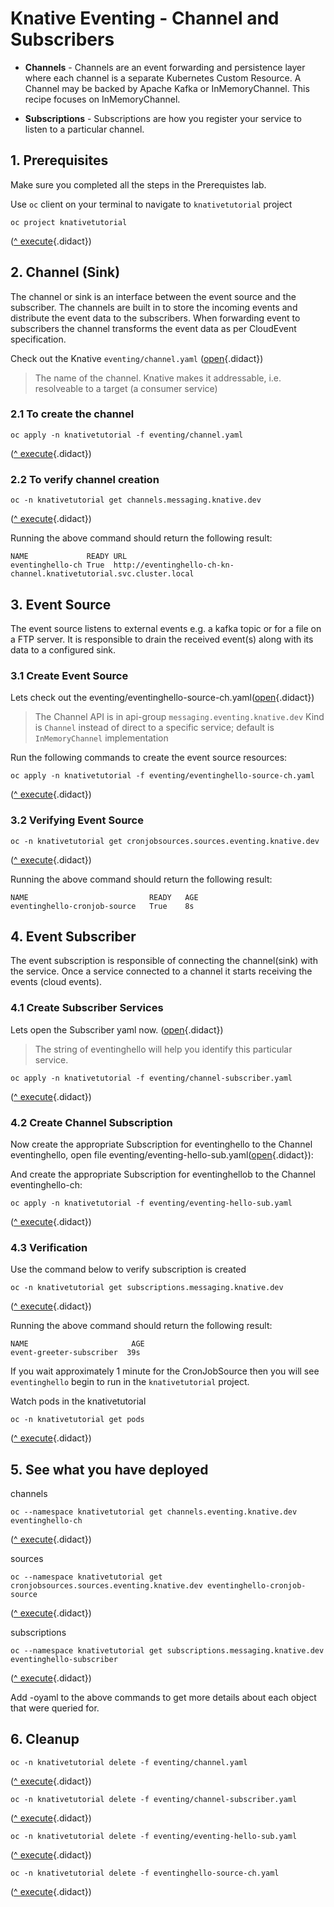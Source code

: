 # Knative Eventing - Channel and Subscribers

- **Channels** - Channels are an event forwarding and persistence layer where each channel is a separate Kubernetes Custom Resource. A Channel may be backed by Apache Kafka or InMemoryChannel. This recipe focuses on InMemoryChannel.

- **Subscriptions** - Subscriptions are how you register your service to listen to a particular channel.

## 1. Prerequisites

Make sure you completed all the steps in the Prerequistes lab.

Use `oc` client on your terminal to navigate to `knativetutorial` project

```
oc project knativetutorial
```
([^ execute](didact://?commandId=vscode.didact.sendNamedTerminalAString&text=ocTerm$$oc%20project%20knativetutorial&completion=Run%20oc%20project%20command. "Opens a new terminal and sends the command above"){.didact})

## 2. Channel (Sink)

The channel or sink is an interface between the event source and the subscriber. The channels are built in to store the incoming events and distribute the event data to the subscribers. When forwarding event to subscribers the channel transforms the event data as per CloudEvent specification.

Check out the Knative `eventing/channel.yaml` ([open](didact://?commandId=vscode.openFolder&projectFilePath=eventing/channel.yaml&completion=Opened%20the%20eventing/channel.yaml%20file "Opens the eventing/channel.yaml file"){.didact})

> The name of the channel. Knative makes it addressable, i.e. resolveable to a target (a consumer service)

### 2.1 To create the channel

```
oc apply -n knativetutorial -f eventing/channel.yaml
```
([^ execute](didact://?commandId=vscode.didact.sendNamedTerminalAString&text=ocTerm$$oc%20apply%20-n%20knativetutorial%20-f%20eventing/channel.yaml&completion=Run%20oc%20apply%20command. "Opens a new terminal and sends the command above"){.didact})

### 2.2 To verify channel creation
```
oc -n knativetutorial get channels.messaging.knative.dev
```
([^ execute](didact://?commandId=vscode.didact.sendNamedTerminalAString&text=ocTerm$$oc%20-n%20knativetutorial%20get%20channels.messaging.knative.dev&completion=Run%20oc%20get%20command. "Opens a new terminal and sends the command above"){.didact})

Running the above command should return the following result:
```
NAME             READY URL
eventinghello-ch True  http://eventinghello-ch-kn-channel.knativetutorial.svc.cluster.local
```

## 3. Event Source

The event source listens to external events e.g. a kafka topic or for a file on a FTP server. It is responsible to drain the received event(s) along with its data to a configured sink.

### 3.1 Create Event Source

Lets check out the eventing/eventinghello-source-ch.yaml([open](didact://?commandId=vscode.openFolder&projectFilePath=eventing/eventinghello-source-ch.yaml&completion=Opened%20the%20eventing/eventinghello-source-ch.yaml%20file "Opens the eventing/eventinghello-source-ch.yaml file"){.didact})

> The Channel API is in api-group `messaging.eventing.knative.dev`
> Kind is `Channel` instead of direct to a specific service; default is `InMemoryChannel` implementation

Run the following commands to create the event source resources:

```
oc apply -n knativetutorial -f eventing/eventinghello-source-ch.yaml
```
([^ execute](didact://?commandId=vscode.didact.sendNamedTerminalAString&text=ocTerm$$oc%20apply%20-n%20knativetutorial%20-f%20eventing/eventinghello-source-ch.yaml&completion=Run%20oc%20apply%20command. "Opens a new terminal and sends the command above"){.didact})

### 3.2 Verifying Event Source

```
oc -n knativetutorial get cronjobsources.sources.eventing.knative.dev
```
([^ execute](didact://?commandId=vscode.didact.sendNamedTerminalAString&text=ocTerm$$oc%20-n%20knativetutorial%20get%20cronjobsources.sources.eventing.knative.dev&completion=Run%20oc%20get%20command. "Opens a new terminal and sends the command above"){.didact})

Running the above command should return the following result:

```
NAME                           READY   AGE
eventinghello-cronjob-source   True    8s
```

## 4. Event Subscriber

The event subscription is responsible of connecting the channel(sink) with the service. Once a service connected to a channel it starts receiving the events (cloud events).

### 4.1 Create Subscriber Services

Lets open the Subscriber yaml now. ([open](didact://?commandId=vscode.openFolder&projectFilePath=eventing/channel-subscriber.yaml&completion=Opened%20the%20eventing/channel-subscriber.yaml%20file "Opens the eventing/channel-subscriber.yaml file"){.didact})

> The string of eventinghello will help you identify this particular service.

```
oc apply -n knativetutorial -f eventing/channel-subscriber.yaml
```
([^ execute](didact://?commandId=vscode.didact.sendNamedTerminalAString&text=ocTerm$$oc%20apply%20-n%20knativetutorial%20-f%20eventing/channel-subscriber.yaml&completion=Run%20oc%20apply%20command. "Opens a new terminal and sends the command above"){.didact})

### 4.2 Create Channel Subscription

Now create the appropriate Subscription for eventinghello to the Channel eventinghello, open file eventing/eventing-hello-sub.yaml([open](didact://?commandId=vscode.openFolder&projectFilePath=eventing/eventing-hello-sub.yaml&completion=Opened%20the%20eventing/eventing-hello-sub.yaml%20file "Opens the eventing/eventing-hello-sub.yaml file"){.didact}):

And create the appropriate Subscription for eventinghellob to the Channel eventinghello-ch:

```
oc apply -n knativetutorial -f eventing/eventing-hello-sub.yaml
```
([^ execute](didact://?commandId=vscode.didact.sendNamedTerminalAString&text=ocTerm$$oc%20apply%20-n%20knativetutorial%20-f%20eventing/eventing-hello-sub.yaml&completion=Run%20oc%20apply%20command. "Opens a new terminal and sends the command above"){.didact})

### 4.3 Verification
Use the command below to verify subscription is created

```
oc -n knativetutorial get subscriptions.messaging.knative.dev
```
([^ execute](didact://?commandId=vscode.didact.sendNamedTerminalAString&text=ocTerm$$oc%20-n%20knativetutorial%20get%20subscriptions.messaging.knative.dev&completion=Run%20oc%20get%20command. "Opens a new terminal and sends the command above"){.didact})

Running the above command should return the following result:
```
NAME                       AGE
event-greeter-subscriber  39s
```

If you wait approximately 1 minute for the CronJobSource then you will see `eventinghello` begin to run in the `knativetutorial` project.

Watch pods in the knativetutorial

```
oc -n knativetutorial get pods
```
([^ execute](didact://?commandId=vscode.didact.sendNamedTerminalAString&text=ocTerm$$oc%20-n%20knativetutorial%20get%20pods&completion=Run%20oc%20get%20pods%20command. "Opens a new terminal and sends the command above"){.didact})


## 5. See what you have deployed

channels

```
oc --namespace knativetutorial get channels.eventing.knative.dev eventinghello-ch
```
([^ execute](didact://?commandId=vscode.didact.sendNamedTerminalAString&text=ocTerm$$oc%20-n%20knativetutorial%20get%20channels.messaging.knative.dev&completion=Run%20oc%20get%20command. "Opens a new terminal and sends the command above"){.didact})

sources
```
oc --namespace knativetutorial get cronjobsources.sources.eventing.knative.dev eventinghello-cronjob-source
```
([^ execute](didact://?commandId=vscode.didact.sendNamedTerminalAString&text=ocTerm$$oc%20-n%20knativetutorial%20get%20cronjobsources.sources.eventing.knative.dev&completion=Run%20oc%20get%20command. "Opens a new terminal and sends the command above"){.didact})

subscriptions
```
oc --namespace knativetutorial get subscriptions.messaging.knative.dev eventinghello-subscriber
```
([^ execute](didact://?commandId=vscode.didact.sendNamedTerminalAString&text=ocTerm$$oc%20-n%20knativetutorial%20get%20subscriptions.messaging.knative.dev&completion=Run%20oc%20get%20command. "Opens a new terminal and sends the command above"){.didact})

Add -oyaml to the above commands to get more details about each object that were queried for.

## 6. Cleanup

```
oc -n knativetutorial delete -f eventing/channel.yaml
```
([^ execute](didact://?commandId=vscode.didact.sendNamedTerminalAString&text=ocTerm$$oc%20--namespace%20knativetutorial%20delete%20-f%20eventing/channel.yaml&completion=Run%20oc%20delete%20kn-services%20command. "Opens a new terminal and sends the command above"){.didact})

```
oc -n knativetutorial delete -f eventing/channel-subscriber.yaml
```
([^ execute](didact://?commandId=vscode.didact.sendNamedTerminalAString&text=ocTerm$$oc%20--namespace%20knativetutorial%20delete%20-f%20eventing/channel-subscriber.yaml&completion=Run%20oc%20delete%20kn-services%20command. "Opens a new terminal and sends the command above"){.didact})
```
oc -n knativetutorial delete -f eventing/eventing-hello-sub.yaml
```
([^ execute](didact://?commandId=vscode.didact.sendNamedTerminalAString&text=ocTerm$$oc%20--namespace%20knativetutorial%20delete%20-f%20eventing/eventing-hello-sub.yaml&completion=Run%20oc%20delete%20kn-services%20command. "Opens a new terminal and sends the command above"){.didact})
```
oc -n knativetutorial delete -f eventinghello-source-ch.yaml
```
([^ execute](didact://?commandId=vscode.didact.sendNamedTerminalAString&text=ocTerm$$oc%20--namespace%20knativetutorial%20delete%20-f%20eventing/eventinghello-source-ch.yaml&completion=Run%20oc%20delete%20kn-services%20command. "Opens a new terminal and sends the command above"){.didact})

